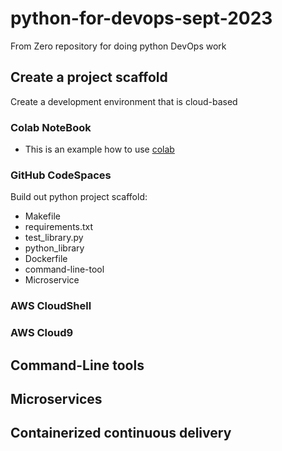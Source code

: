 # python-for-devops-sept-2023
From Zero repository for doing python DevOps work 

## Create a project scaffold 

Create a development environment that is cloud-based
### Colab NoteBook
* This is an example how to use [colab](https://github.com/3ika3ika/python-for-devops-sept-2023/blob/main/getting_started_python.ipynb)

### GitHub CodeSpaces

Build out python project scaffold:
* Makefile
* requirements.txt
* test_library.py
* python_library
* Dockerfile
* command-line-tool
* Microservice

### AWS CloudShell
### AWS Cloud9
  
## Command-Line tools 

## Microservices 

## Containerized continuous delivery
